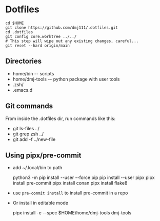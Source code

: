 # Dotfiles

    cd $HOME
    git clone https://github.com/dmj111/.dotfiles.git
    cd .dotfiles
    git config core.worktree ../../
    # This step will wipe out any existing changes, careful...
    git reset --hard origin/main


## Directories

- home/bin -- scripts
- home/dmj-tools -- python package with user tools
- .zsh/
- .emacs.d

## Git commands

From inside the .dotfiles dir, run commands like this:

- git ls-files ../
- git grep zsh ../
- git add -f ../new-file


## Using pipx/pre-commit
- add ~/.local/bin to path

    python3 -m pip install --user --force pip
    pip install --user pipx
    pipx install pre-commit
    pipx install conan
    pipx install flake8

- use `pre-commit install` to install pre-commit in a repo


- Or install in editable mode

    pipx install -e --spec $HOME/home/dmj-tools dmj-tools
